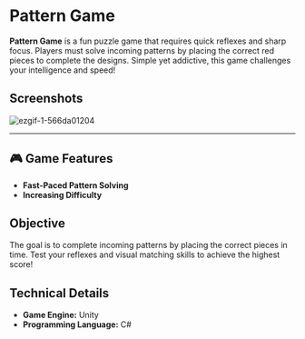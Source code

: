 # Pattern Game

**Pattern Game** is a fun puzzle game that requires quick reflexes and sharp focus. Players must solve incoming patterns by placing the correct red pieces to complete the designs. Simple yet addictive, this game challenges your intelligence and speed!  

## Screenshots

![ezgif-1-566da01204](https://github.com/user-attachments/assets/b2fa0684-9c05-48f5-9f63-e74744c47a22)

---

## 🎮 Game Features

- **Fast-Paced Pattern Solving**  
- **Increasing Difficulty**  

## Objective

The goal is to complete incoming patterns by placing the correct pieces in time. Test your reflexes and visual matching skills to achieve the highest score!  

## Technical Details  

- **Game Engine:** Unity  
- **Programming Language:** C#  


